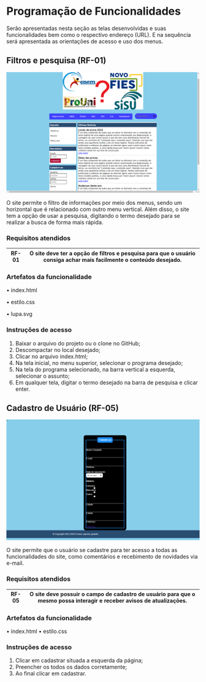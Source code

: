 # Programação de Funcionalidades

Serão apresentadas nesta seção as telas desenvolvidas e suas funcionalidades bem como o respectivo endereço (URL). E na sequência será apresentada as orientações de acesso e uso dos menus. 

## Filtros e pesquisa (RF-01)

![](https://github.com/ICEI-PUC-Minas-PMV-ADS/pmv-ads-2022-2-e1-proj-web-t10-projeto_site_prouni_ads_turma10/blob/main/Template%20do%20Site/Filtros%20e%20pesquisa.png)

O site permite o filtro de informações por meio dos menus, sendo um horizontal que é relacionado com outro menu vertical. Além disso, o site tem a opção de usar a pesquisa, digitando o termo desejado para se realizar a busca de forma mais rápida. 

### Requisitos atendidos

| RF-01 | O site deve ter a opção de filtros e pesquisa para que o usuário consiga achar mais facilmente o conteúdo desejado. |
|-------|---------------------------------------------------------------------------------------------------------------------|

### Artefatos da funcionalidade

•	index.html

•	estilo.css

•	lupa.svg

### Instruções de acesso

1.	Baixar o arquivo do projeto ou o clone no GitHub;
2.	Descompactar no local desejado;
3.	Clicar no arquivo index.html;
4.	Na tela inicial, no menu superior, selecionar o programa desejado;
5.	Na tela do programa selecionado, na barra vertical a esquerda, selecionar o assunto;
6.	Em qualquer tela, digitar o termo desejado na barra de pesquisa e clicar enter.

## Cadastro de Usuário (RF-05)

![](https://github.com/ICEI-PUC-Minas-PMV-ADS/pmv-ads-2022-2-e1-proj-web-t10-projeto_site_prouni_ads_turma10/blob/main/Template%20do%20Site/Cadastro.png)

O site permite que o usuário se cadastre para ter acesso a todas as funcionalidades do site, como comentários e recebimento de novidades via e-mail. 

### Requisitos atendidos

| RF-05 | O site deve possuir o campo de cadastro de usuário para que o mesmo possa interagir e receber avisos de atualizações. |
|-------|-----------------------------------------------------------------------------------------------------------------------|

### Artefatos da funcionalidade

•	index.html
•	estilo.css

### Instruções de acesso

1.	Clicar em cadastrar situada a esquerda da página;
2.	Preencher os todos os dados corretamente;
3.	Ao final clicar em cadastrar.




